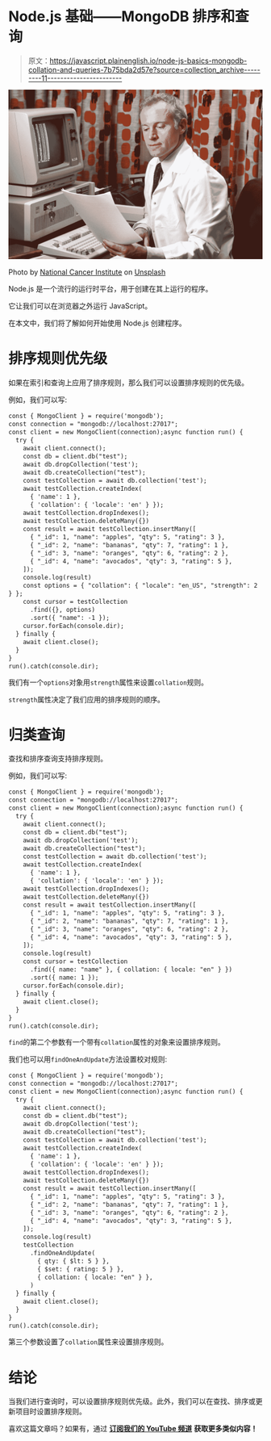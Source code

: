 # Node.js 基础——MongoDB 排序和查询

> 原文：<https://javascript.plainenglish.io/node-js-basics-mongodb-collation-and-queries-7b75bda2d57e?source=collection_archive---------11----------------------->

![](img/5d5167f5710ce2edb443b80df5d9d7d9.png)

Photo by [National Cancer Institute](https://unsplash.com/@nci?utm_source=medium&utm_medium=referral) on [Unsplash](https://unsplash.com?utm_source=medium&utm_medium=referral)

Node.js 是一个流行的运行时平台，用于创建在其上运行的程序。

它让我们可以在浏览器之外运行 JavaScript。

在本文中，我们将了解如何开始使用 Node.js 创建程序。

# 排序规则优先级

如果在索引和查询上应用了排序规则，那么我们可以设置排序规则的优先级。

例如，我们可以写:

```
const { MongoClient } = require('mongodb');
const connection = "mongodb://localhost:27017";
const client = new MongoClient(connection);async function run() {
  try {
    await client.connect();
    const db = client.db("test");
    await db.dropCollection('test');
    await db.createCollection("test");
    const testCollection = await db.collection('test');
    await testCollection.createIndex(
      { 'name': 1 },
      { 'collation': { 'locale': 'en' } });
    await testCollection.dropIndexes();
    await testCollection.deleteMany({})
    const result = await testCollection.insertMany([
      { "_id": 1, "name": "apples", "qty": 5, "rating": 3 },
      { "_id": 2, "name": "bananas", "qty": 7, "rating": 1 },
      { "_id": 3, "name": "oranges", "qty": 6, "rating": 2 },
      { "_id": 4, "name": "avocados", "qty": 3, "rating": 5 },
    ]);
    console.log(result)
    const options = { "collation": { "locale": "en_US", "strength": 2 } };
    const cursor = testCollection
      .find({}, options)
      .sort({ "name": -1 });
    cursor.forEach(console.dir);
  } finally {
    await client.close();
  }
}
run().catch(console.dir);
```

我们有一个`options`对象用`strength`属性来设置`collation`规则。

`strength`属性决定了我们应用的排序规则的顺序。

# 归类查询

查找和排序查询支持排序规则。

例如，我们可以写:

```
const { MongoClient } = require('mongodb');
const connection = "mongodb://localhost:27017";
const client = new MongoClient(connection);async function run() {
  try {
    await client.connect();
    const db = client.db("test");
    await db.dropCollection('test');
    await db.createCollection("test");
    const testCollection = await db.collection('test');
    await testCollection.createIndex(
      { 'name': 1 },
      { 'collation': { 'locale': 'en' } });
    await testCollection.dropIndexes();
    await testCollection.deleteMany({})
    const result = await testCollection.insertMany([
      { "_id": 1, "name": "apples", "qty": 5, "rating": 3 },
      { "_id": 2, "name": "bananas", "qty": 7, "rating": 1 },
      { "_id": 3, "name": "oranges", "qty": 6, "rating": 2 },
      { "_id": 4, "name": "avocados", "qty": 3, "rating": 5 },
    ]);
    console.log(result)
    const cursor = testCollection
      .find({ name: "name" }, { collation: { locale: "en" } })
      .sort({ name: 1 });
    cursor.forEach(console.dir);
  } finally {
    await client.close();
  }
}
run().catch(console.dir);
```

`find`的第二个参数有一个带有`collation`属性的对象来设置排序规则。

我们也可以用`findOneAndUpdate`方法设置校对规则:

```
const { MongoClient } = require('mongodb');
const connection = "mongodb://localhost:27017";
const client = new MongoClient(connection);async function run() {
  try {
    await client.connect();
    const db = client.db("test");
    await db.dropCollection('test');
    await db.createCollection("test");
    const testCollection = await db.collection('test');
    await testCollection.createIndex(
      { 'name': 1 },
      { 'collation': { 'locale': 'en' } });
    await testCollection.dropIndexes();
    await testCollection.deleteMany({})
    const result = await testCollection.insertMany([
      { "_id": 1, "name": "apples", "qty": 5, "rating": 3 },
      { "_id": 2, "name": "bananas", "qty": 7, "rating": 1 },
      { "_id": 3, "name": "oranges", "qty": 6, "rating": 2 },
      { "_id": 4, "name": "avocados", "qty": 3, "rating": 5 },
    ]);
    console.log(result)
    testCollection
      .findOneAndUpdate(
        { qty: { $lt: 5 } },
        { $set: { rating: 5 } },
        { collation: { locale: "en" } },
      )
  } finally {
    await client.close();
  }
}
run().catch(console.dir);
```

第三个参数设置了`collation`属性来设置排序规则。

# 结论

当我们进行查询时，可以设置排序规则优先级。此外，我们可以在查找、排序或更新项目时设置排序规则。

喜欢这篇文章吗？如果有，通过 [**订阅我们的 YouTube 频道**](https://www.youtube.com/channel/UCtipWUghju290NWcn8jhyAw?sub_confirmation=true) **获取更多类似内容！**
